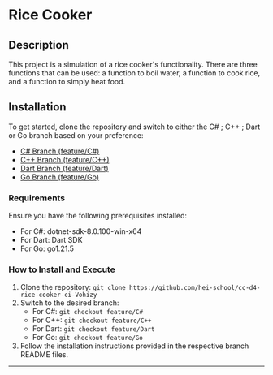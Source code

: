 # Rice Cooker

## Description

This project is a simulation of a rice cooker's functionality. There are three functions that can be used: a function to boil water, a function to cook rice, and a function to simply heat food.

## Installation

To get started, clone the repository and switch to either the C# ; C++ ; Dart or Go branch based on your preference:

- [C# Branch (feature/C#)](https://github.com/hei-school/cc-d4-rice-cooker-ci-Vohizy/tree/feature/C#)
- [C++ Branch (feature/C++)](https://github.com/hei-school/cc-d4-rice-cooker-ci-Vohizy/tree/feature/C++)
- [Dart Branch (feature/Dart)](https://github.com/hei-school/cc-d4-rice-cooker-ci-Vohizy/tree/feature/Dart)
- [Go Branch (feature/Go)](https://github.com/hei-school/cc-d4-rice-cooker-ci-Vohizy/tree/feature/Go)

### Requirements

Ensure you have the following prerequisites installed:

- For C#: dotnet-sdk-8.0.100-win-x64
- For Dart: Dart SDK
- For Go: go1.21.5

### How to Install and Execute

1. Clone the repository: `git clone https://github.com/hei-school/cc-d4-rice-cooker-ci-Vohizy`
2. Switch to the desired branch:
   - For C#: `git checkout feature/C#`
   - For C++: `git checkout feature/C++`
   - For Dart: `git checkout feature/Dart`
   - For Go: `git checkout feature/Go`
3. Follow the installation instructions provided in the respective branch README files.

---
